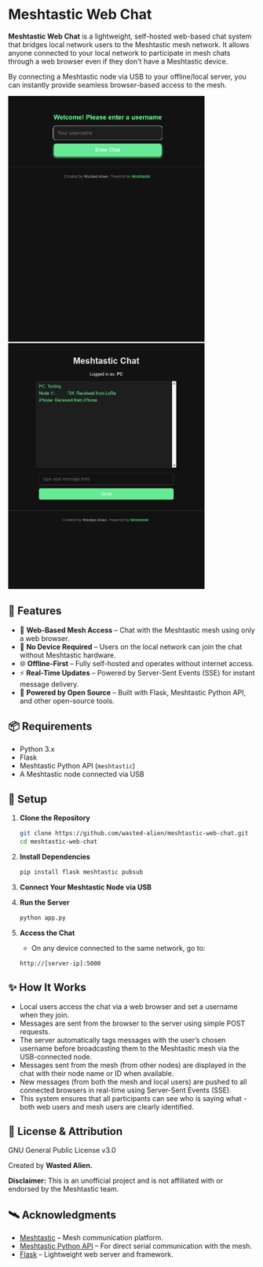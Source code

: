 # Meshtastic Web Chat

**Meshtastic Web Chat** is a lightweight, self-hosted web-based chat system that bridges local network users to the Meshtastic mesh network. It allows anyone connected to your local network to participate in mesh chats through a web browser even if they don't have a Meshtastic device.

By connecting a Meshtastic node via USB to your offline/local server, you can instantly provide seamless browser-based access to the mesh.

<img src="img/img1.png" alt="Meshtastic Web Chat Image 1" width="400" />
<img src="img/img2.png" alt="Meshtastic Web Chat Image 2" width="400" />

## 🚀 Features

* 📡 **Web-Based Mesh Access** – Chat with the Meshtastic mesh using only a web browser.
* 🔌 **No Device Required** – Users on the local network can join the chat without Meshtastic hardware.
* 🌐 **Offline-First** – Fully self-hosted and operates without internet access.
* ⚡ **Real-Time Updates** – Powered by Server-Sent Events (SSE) for instant message delivery.
* 🔧 **Powered by Open Source** – Built with Flask, Meshtastic Python API, and other open-source tools.

## 📦 Requirements

* Python 3.x
* Flask
* Meshtastic Python API (`meshtastic`)
* A Meshtastic node connected via USB

## 🔧 Setup

1. **Clone the Repository**
   ```bash
   git clone https://github.com/wasted-alien/meshtastic-web-chat.git
   cd meshtastic-web-chat
   ```

2. **Install Dependencies**
   ```bash
   pip install flask meshtastic pubsub
   ```

3. **Connect Your Meshtastic Node via USB**

4. **Run the Server**
   ```bash
   python app.py
   ```

5. **Access the Chat**
   * On any device connected to the same network, go to:
   ```
   http://[server-ip]:5000
   ```

## ✨ How It Works

* Local users access the chat via a web browser and set a username when they join.
* Messages are sent from the browser to the server using simple POST requests.
* The server automatically tags messages with the user’s chosen username before broadcasting them to the Meshtastic mesh via the USB-connected node.
* Messages sent from the mesh (from other nodes) are displayed in the chat with their node name or ID when available.
* New messages (from both the mesh and local users) are pushed to all connected browsers in real-time using Server-Sent Events (SSE).
* This system ensures that all participants can see who is saying what - both web users and mesh users are clearly identified.

## 📄 License & Attribution

GNU General Public License v3.0

Created by **Wasted Alien.**

**Disclaimer:** This is an unofficial project and is not affiliated with or endorsed by the Meshtastic team.

## 🛰️ Acknowledgments

* [Meshtastic](https://meshtastic.org) – Mesh communication platform.
* [Meshtastic Python API](https://github.com/meshtastic/meshtastic-python) – For direct serial communication with the mesh.
* [Flask](https://flask.palletsprojects.com) – Lightweight web server and framework.

